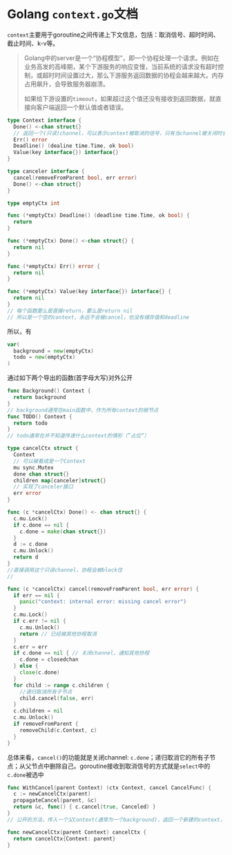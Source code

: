 # Golang `context.go`文档

`context`主要用于goroutine之间传递上下文信息，包括：取消信号、超时时间、截止时间、k-v等。

> Golang中的server是一个“协程模型”，即一个协程处理一个请求。例如在业务高发的高峰期，某个下游服务的响应变慢，当前系统的请求没有超时控制，或超时时间设置过大，那么下游服务返回数据的协程会越来越大。内存占用飙升，会导致服务器崩溃。
>
> 如果给下游设置的`timeout`，如果超过这个值还没有接收到返回数据，就直接向客户端返回一个默认值或者错误。

```go
type Context interface {
  Done() <-chan struct{}
  // 返回一个(只读)channel，可以表示context被取消的信号，只有当channel被关闭时会读出0，其余任何情况下都为nil，正是利用这点，子协程从channel中读出值后，尽快做一些收尾工作，并退出
  Err() error
  Deadline() (dealine time.Time, ok bool)
  Value(key interface{}) interface{}
}
```

```go
type canceler interface {
  cancel(removeFromParent bool, err error)
  Done() <-chan struct{}
}
```

```go
type emptyCtx int

func (*emptyCtx) Deadline() (deadline time.Time, ok bool) {
  return
}

func (*emptyCtx) Done() <-chan struct{} {
  return nil
}

func (*emptyCtx) Err() error {
  return nil
}

func (*emptyCtx) Value(key interface{}) interface{} {
  return nil
}
// 每个函数要么是直接return，要么是return nil
// 所以是一个空的context，永远不会被cancel，也没有储存值和deadline
```

所以，有

```go
var(
  background = new(emptyCtx)
  todo = new(emptyCtx)
)
```

通过如下两个导出的函数(首字母大写)对外公开

```go
func Background() Context {
  return background
}
// background通常在main函数中，作为所有context的根节点
func TODO() Context {
  return todo
}
// todo通常在并不知道传递什么context的情形（”占位“）
```

```go
type cancelCtx struct {
  Context
  // 可以被看成是一个Context
  mu sync.Mutex
  done chan struct{}
  children map[canceler]struct{}
  // 实现了canceler接口
  err error
}
```

```go
func (c *cancelCtx) Done() <- chan struct{} {
  c.mu.Lock()
  if c.done == nil {
    c.done = make(chan struct{})
  }
  d := c.done
  c.mu.Unlock()
  return d
}
//直接调用这个只读channel，协程会被block住
//
```

```go
func (c *cancelCtx) cancel(removeFromParent bool, err error) {
  if err == nil {
    panic("context: internal error: missing cancel error")
  }
  c.mu.Lock()
  if c.err != nil {
    c.mu.Unlock()
    return // 已经被其他协程取消
  }
  c.err = err
  if c.done == nil { // 关闭channel，通知其他协程
    c.done = closedchan
  } else {
    close(c.done)
  }
  for child := range c.children {
    //递归取消所有子节点
    child.cancel(false, err)
  }
  c.children = nil
  c.mu.Unlock()
  if removeFromParent {
    removeChild(c.Context, c)
  }
}
```

总体来看，`cancel()`的功能就是关闭channel: `c.done`；递归取消它的所有子节点；从父节点中删除自己。goroutine接收到取消信号的方式就是`select`中的`c.done`被选中

```go
func WithCancel(parent Context) (ctx Context, cancel CancelFunc) {
  c := newCancelCtx(parent)
  propagateCancel(parent, &c)
  return &c, func() { c.cancel(true, Canceled) }
}
// 公开的方法，传入一个父Context(通常为一个background)，返回一个新建的context，新context的done channel是新建的

func newCancelCtx(parent Context) cancelCtx {
  return cancelCtx{Context: parent}
}
```

